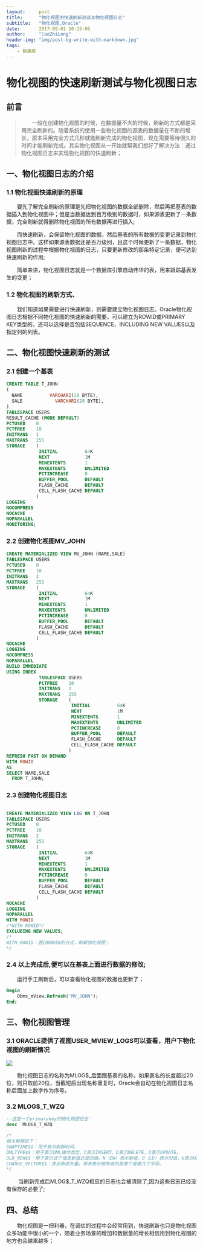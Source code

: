 ```yaml
---
layout:     post
title:      "物化视图的快速刷新测试与物化视图日志"
subtitle:   "物化视图,Oracle"
date:       2017-09-01 10:15:06
author:     "CaoZhiLong"
header-img: "img/post-bg-write-with-markdown.jpg"
tags:
    - 数据库 
---
```


# 物化视图的快速刷新测试与物化视图日志

## 前言
> &emsp;&emsp;一般在创建物化视图的时候，在数据量不大的时候，刷新的方式都是采用完全刷新的。随着系统的使用一些物化视图的源表的数据量在不断的增长，原本采用完全方式几秒就能刷新完成的物化视图，现在需要等待很久的时间才能刷新完成。其实物化视图从一开始就帮我们想好了解决方法：通过物化视图日志来实现物化视图的快速刷新；

## 一、物化视图日志的介绍

### 1.1 物化视图快速刷新的原理

&emsp;&emsp;要先了解完全刷新的原理是先把物化视图的数据全部删除，然后再把基表的数据插入到物化视图中；但是当数据达到百万级别的数据时，如果源表更新了一条数据，完全刷新就得删除物化视图的所有数据再进行插入;

&emsp;&emsp;而快速刷新，会保留物化视图的数据，然后基表的所有数据的变更记录到物化视图日志中。这样如果源表数据还是百万级别，且这个时候更新了一条数据，物化视图刷新的过程中根据物化视图的日志，只要更新修改的那条特定记录，便可达到快速刷新的作用;

&emsp;&emsp;简单来讲，物化视图日志就是一个数据库引擎自动伟华的表，用来跟踪基表发生的变更；


### 1.2 物化视图的刷新方式、

&emsp;&emsp;我们知道如果需要进行快速刷新，则需要建立物化视图日志。Oracle物化视图日志根据不同物化视图的快速刷新的需要，可以建立为ROWID或PRIMARY KEY类型的。还可以选择是否包括SEQUENCE、INCLUDING NEW VALUES以及指定列的列表。

## 二、物化视图快速刷新的测试

### 2.1 创建一个基表

```sql
CREATE TABLE T_JOHN
(
  NAME          VARCHAR2(20 BYTE),
  SALE            VARCHAR2(20 BYTE),
)
TABLESPACE USERS
RESULT_CACHE (MODE DEFAULT)
PCTUSED    0
PCTFREE    10
INITRANS   1
MAXTRANS   255
STORAGE    (
            INITIAL          64K
            NEXT             1M
            MINEXTENTS       1
            MAXEXTENTS       UNLIMITED
            PCTINCREASE      0
            BUFFER_POOL      DEFAULT
            FLASH_CACHE      DEFAULT
            CELL_FLASH_CACHE DEFAULT
           )
LOGGING
NOCOMPRESS
NOCACHE
NOPARALLEL
MONITORING;
```

### 2.2 创建物化视图MV_JOHN

```sql
CREATE MATERIALIZED VIEW MV_JOHN (NAME,SALE)
TABLESPACE USERS
PCTUSED    0
PCTFREE    10
INITRANS   2
MAXTRANS   255
STORAGE    (
            INITIAL          64K
            NEXT             1M
            MINEXTENTS       1
            MAXEXTENTS       UNLIMITED
            PCTINCREASE      0
            BUFFER_POOL      DEFAULT
            FLASH_CACHE      DEFAULT
            CELL_FLASH_CACHE DEFAULT
           )
NOCACHE
LOGGING
NOCOMPRESS
NOPARALLEL
BUILD IMMEDIATE
USING INDEX
            TABLESPACE USERS
            PCTFREE    10
            INITRANS   2
            MAXTRANS   255
            STORAGE    (
                        INITIAL          64K
                        NEXT             1M
                        MINEXTENTS       1
                        MAXEXTENTS       UNLIMITED
                        PCTINCREASE      0
                        BUFFER_POOL      DEFAULT
                        FLASH_CACHE      DEFAULT
                        CELL_FLASH_CACHE DEFAULT
                       )
REFRESH FAST ON DEMAND
WITH ROWID
AS
SELECT NAME,SALE
  FROM T_JOHN;
```


### 2.3 创建物化视图日志

```sql

CREATE MATERIALIZED VIEW LOG ON T_JOHN
TABLESPACE USERS
PCTUSED    0
PCTFREE    10
INITRANS   2
MAXTRANS   255
STORAGE    (
            INITIAL          64K
            NEXT             1M
            MINEXTENTS       1
            MAXEXTENTS       UNLIMITED
            PCTINCREASE      0
            BUFFER_POOL      DEFAULT
            FLASH_CACHE      DEFAULT
            CELL_FLASH_CACHE DEFAULT
           )
NOCACHE
LOGGING
NOPARALLEL
WITH ROWID
/*WITH ROWID*/
EXCLUDING NEW VALUES;
/*
WITH ROWID：通过ROWID的方式，刷新物化视图；
*/
```

### 2.4 以上完成后,便可以在基表上面进行数据的修改;

&emsp;&emsp;运行手工刷新后，可以查看物化视图的数据也更新了；

```sql
Begin
    Dbms_mView.Refresh('MV_JOHN');
End;
```

## 三、物化视图管理

### 3.1 ORACLE提供了视图USER_MVIEW_LOGS可以查看，用户下物化视图的刷新情况

![](http://blog.itpub.net/attachment/201411/12/12679300_1415783878KaT3.png)

&emsp;&emsp;物化视图日志的名称为MLOG$_后面跟基表的名称，如果表名的长度超过20位，则只取前20位，当截短后出现名称重复时，Oracle会自动在物化视图日志名称后面加上数字作为序号。

### 3.2 MLOG$_T_WZQ

```sql
--这是一个primarykey的物化视图日志：
desc  MLOG$_T_WZQ

/*
相关解释如下：
SNAPTIME$$：用于表示刷新时间。
DMLTYPE$$：用于表示DML操作类型，I表示INSERT，D表示DELETE，U表示UPDATE。
OLD_NEW$$：用于表示这个值是新值还是旧值。N（EW）表示新值，O（LD）表示旧值，U表示UPDATE操作。
CHANGE_VECTOR$$：表示修改矢量，用来表示被修改的是哪个或哪几个字段。
*/

```
&emsp;&emsp; 当刷新完成后MLOG$_T_WZQ相应的日志也会被清除了,因为这些日志已经没有保存的必要了;

## 四、总结
&emsp;&emsp;物化视图是一把利器，在调优的过程中会经常用到，快速刷新也只是物化视图众多功能中很小的一个，随着业务场景的增加和数据量的增长相信用到物化视图的地方也会越来越多；
